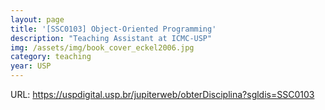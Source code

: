 ```yaml
---
layout: page
title: '[SSC0103] Object-Oriented Programming'
description: "Teaching Assistant at ICMC-USP"
img: /assets/img/book_cover_eckel2006.jpg
category: teaching
year: USP
---
```


URL: <https://uspdigital.usp.br/jupiterweb/obterDisciplina?sgldis=SSC0103>